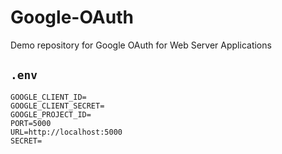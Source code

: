 # Google-OAuth

Demo repository for Google OAuth for Web Server Applications

## `.env`

```
GOOGLE_CLIENT_ID=
GOOGLE_CLIENT_SECRET=
GOOGLE_PROJECT_ID=
PORT=5000
URL=http://localhost:5000
SECRET=
```
